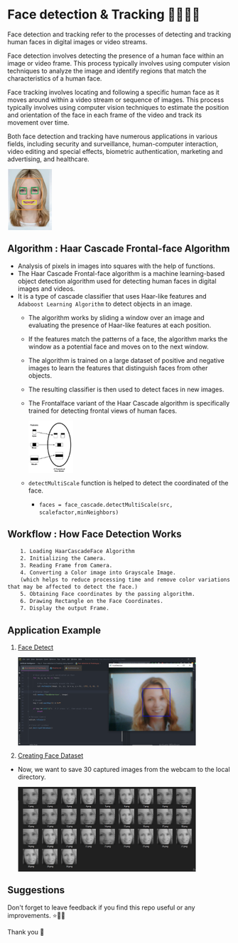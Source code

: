 # Face detection & Tracking 👧👦👩👨

Face detection and tracking refer to the processes of detecting and tracking human faces in digital images or video streams.

Face detection involves detecting the presence of a human face within an image or video frame. This process typically involves using computer vision techniques to analyze the image and identify regions that match the characteristics of a human face.

Face tracking involves locating and following a specific human face as it moves around within a video stream or sequence of images. This process typically involves using computer vision techniques to estimate the position and orientation of the face in each frame of the video and track its movement over time.

Both face detection and tracking have numerous applications in various fields, including security and surveillance, human-computer interaction, video editing and special effects, biometric authentication, marketing and advertising, and healthcare.

<img align="center" src="img_1.png" alt="icon" width="100"/>


## Algorithm : Haar Cascade Frontal-face Algorithm 

- Analysis of pixels in images into squares with the help of functions.
- The Haar Cascade Frontal-face algorithm is a machine learning-based object detection algorithm used for detecting human faces in digital images and videos. 
- It is a type of cascade classifier that uses Haar-like features and ```Adaboost Learning Algorithm``` to detect objects in an image. 
  - The algorithm works by sliding a window over an image and evaluating the presence of Haar-like features at each position. 
  - If the features match the patterns of a face, the algorithm marks the window as a potential face and moves on to the next window. 
  - The algorithm is trained on a large dataset of positive and negative images to learn the features that distinguish faces from other objects. 
  - The resulting classifier is then used to detect faces in new images. 
  - The Frontalface variant of the Haar Cascade algorithm is specifically trained for detecting frontal views of human faces.
  
    <img align="center" src="img.png" alt="icon" width="100"/>
    
  - ``detectMultiScale`` function is helped to detect the coordinated of the face.
    - ``
    faces = face_cascade.detectMultiScale(src, scalefactor,minNeighbors)
    ``

## Workflow : How Face Detection Works

```
    1. Loading HaarCascadeFace Algorithm 
    2. Initializing the Camera. 
    3. Reading Frame from Camera.
    4. Converting a Color image into Grayscale Image.
    (which helps to reduce processing time and remove color variations that may be affected to detect the face.)
    5. Obtaining Face coordinates by the passing algorithm. 
    6. Drawing Rectangle on the Face Coordinates.
    7. Display the output Frame.
```

## Application Example

1. [Face Detect](https://github.com/sarangiWijemanna/Artificial-Intelligence-A.I-/blob/main/Day%203%20-%20Face%20detection%20%26%20Tracking%20Using%20OpenCV/Face%20detection%20%26%20Tracking.py)

   <img align="center" src="img_2.png" alt="icon" width="400"/>

3. [Creating Face Dataset](https://github.com/sarangiWijemanna/Artificial-Intelligence-A.I-/blob/main/Day%203%20-%20Face%20detection%20%26%20Tracking%20Using%20OpenCV/Creating%20Face%20Dataset.py)

  - Now, we want to save 30 captured images from the webcam to the local directory.

    <img align="center" src="img_3.png" alt="icon" width="400"/>



## Suggestions

Don't forget to leave feedback if you find this repo useful or any improvements. ⭐🌹🥧

Thank you 🧡
